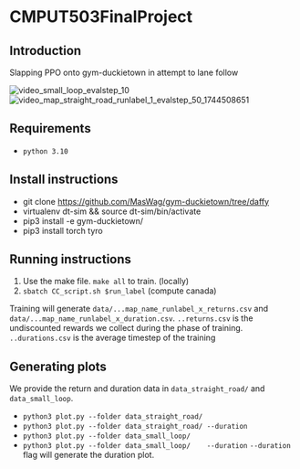 # CMPUT503FinalProject

## Introduction
Slapping PPO onto gym-duckietown in attempt to lane follow

![video_small_loop_evalstep_10](https://github.com/user-attachments/assets/b4c88292-bec4-40cb-be81-da97bb02ed20)
![video_map_straight_road_runlabel_1_evalstep_50_1744508651](https://github.com/user-attachments/assets/844dbaea-abc3-499a-babd-74d16ec5dc3e)

## Requirements
- `python 3.10`
## Install instructions
-   git clone https://github.com/MasWag/gym-duckietown/tree/daffy
-   virtualenv dt-sim && source dt-sim/bin/activate
-   pip3 install -e gym-duckietown/
-   pip3 install torch tyro

## Running instructions
1. Use the make file. `make all` to train. (locally)
2. `sbatch CC_script.sh $run_label` (compute canada)

Training will generate `data/...map_name_runlabel_x_returns.csv` and `data/...map_name_runlabel_x_duration.csv`.
`..returns.csv` is the undiscounted rewards we collect during the phase of training.
`..durations.csv` is the average timestep of the training

## Generating plots
We provide the return and duration data in `data_straight_road/` and `data_small_loop`.
- `python3 plot.py --folder data_straight_road/`
- `python3 plot.py --folder data_straight_road/ --duration`
- `python3 plot.py --folder data_small_loop/`
- `python3 plot.py --folder data_small_loop/    --duration`
`--duration` flag will generate the duration plot.

